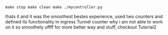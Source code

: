 `make stop
make clean
make
./mycontroller.py`

thats it and it was the smoothest bestes experience, used two counters and defined its functionality in ingress Tunnel counter
why i am not able to work on it so smoothely uffff
for more better way and stuff, checkout Tutorial2
